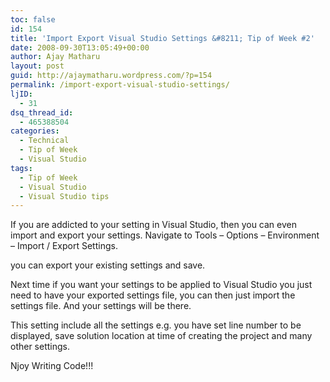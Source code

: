 ```yaml
---
toc: false
id: 154
title: 'Import Export Visual Studio Settings &#8211; Tip of Week #2'
date: 2008-09-30T13:05:49+00:00
author: Ajay Matharu
layout: post
guid: http://ajaymatharu.wordpress.com/?p=154
permalink: /import-export-visual-studio-settings/
ljID:
  - 31
dsq_thread_id:
  - 465388504
categories:
  - Technical
  - Tip of Week
  - Visual Studio
tags:
  - Tip of Week
  - Visual Studio
  - Visual Studio tips
---
```

If you are addicted to your setting in Visual Studio, then you can even import and export your settings. Navigate to Tools – Options – Environment – Import / Export Settings.
  
you can export your existing settings and save.

Next time if you want your settings to be applied to Visual Studio you just need to have your exported settings file, you can then just import the settings file. And your settings will be there.

This setting include all the settings e.g. you have set line number to be displayed, save solution location at time of creating the project and many other settings.

Njoy Writing Code!!!
